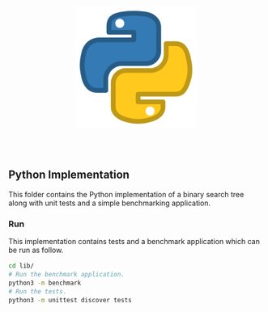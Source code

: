 <br /><br /><br /><br />
<p align="center">
  <img width="240" src="../../assets/python.png" />
</p>
<br /><br />

## Python Implementation

This folder contains the Python implementation of a binary search tree along with unit tests and a simple benchmarking application.

### Run

This implementation contains tests and a benchmark application which can be run as follow.

```bash
cd lib/
# Run the benchmark application.
python3 -m benchmark
# Run the tests.
python3 -m unittest discover tests
```
